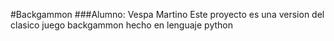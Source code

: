 #Backgammon 
###Alumno: Vespa Martino
Este proyecto es una version del clasico juego backgammon hecho en lenguaje python 

